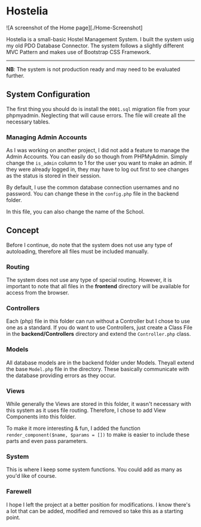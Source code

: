 # Hostelia

![A screenshot of the Home page][./Home-Screenshot]

Hostelia is a small-basic Hostel Management System. I built the system usig my old PDO Database Connector. The system follows a slightly different MVC Pattern and makes use of Bootstrap CSS Framework.

---

**NB**: The system is not production ready and may need to be evaluated further.

## System Configuration

The first thing you should do is install the `0001.sql` migration file from your phpmyadmin. Neglecting that will cause errors. The file will create all the necessary tables.

### Managing Admin Accounts

As I was working on another project, I did not add a feature to manage the Admin Accounts. You can easily do so though from PHPMyAdmin. Simply change the `is_admin` column to 1 for the user you want to make an admin. If they were already logged in, they may have to log out first to see changes as the status is stored in their session.

By default, I use the common database connection usernames and no password. You can change these in the `config.php` file in the backend folder.

In this file, you can also change the name of the School.

## Concept

Before I continue, do note that the system does not use any type of autoloading, therefore all files must be included manually.

### Routing

The system does not use any type of special routing. However, it is important to note that all files in the **frontend** directory will be available for access from the browser.

### Controllers

Each (php) file in this folder can run without a Controller but I chose to use one as a standard. If you do want to use Controllers, just create a Class File in the **backend/Controllers** directory and extend the `Controller.php` class.

### Models

All database models are in the backend folder under Models. Theyall extend the base `Model.php` file in the directory. These basically communicate with the database providing errors as they occur.

### Views

While generally the Views are stored in this folder, it wasn't necessary with this system as it uses file routing. Therefore, I chose to add View Components into this folder.

To make it more interesting & fun, I added the function `render_component($name, $params = [])` to make is easier to include these parts and even pass parameters.

### System

This is where I keep some system functions. You could add as many as you'd like of course.

### Farewell

I hope I left the project at a better position for modifications. I know there's a lot that can be added, modified and removed so take this as a starting point.

[Home-Screenshot]: ./Hostelia%20Home.png
